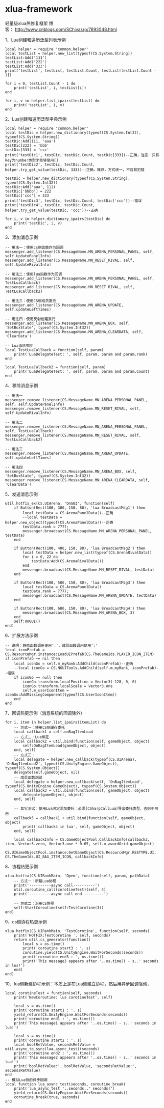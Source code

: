 # xlua-framework
轻量级xlua热修复框架 
博客： http://www.cnblogs.com/SChivas/p/7893048.html

1、Lua创建和遍历泛型列表示例

	local helper = require 'common.helper'
	local testList = helper.new_list(typeof(CS.System.String))
	testList:Add('111')
	testList:Add('222')
	testList:Add('333')
	print('testList', testList, testList.Count, testList[testList.Count - 1])

	for i = 0, testList.Count - 1 do
		print('testList', i, testList[i])
	end

	for i, v in helper.list_ipairs(testList) do
		print('testList', i, v)
	end


2、Lua创建和遍历泛型字典示例

	local helper = require 'common.helper'
	local testDic = helper.new_dictionary(typeof(CS.System.Int32), typeof(CS.System.String))
	testDic:Add(111, 'aaa')
	testDic[222] = 'bbb'
	testDic[333] = 'ccc'
	print('testDic1', testDic, testDic.Count, testDic[333])--正确，注意：只有key为number类型才能够使用[]
	print('testDic2', testDic, testDic.Count, helper.try_get_value(testDic, 333))--正确，推荐，方式统一，不容易犯错

	testDic = helper.new_dictionary(typeof(CS.System.String), typeof(CS.System.Int32))
	testDic:Add('aaa', 111)
	testDic['bbbb'] = 222
	testDic['ccc'] = 333
	print('testDic3', testDic, testDic.Count, testDic['ccc'])--错误
	print('testDic4', testDic, testDic.Count, helper.try_get_value(testDic, 'ccc'))--正确

	for i, v in helper.dictionary_ipairs(testDic) do
		print('testDic', i, v)
	end
	
	
3、添加消息示例

	-- 用法一：使用cs侧函数作为回调
	messenger.add_listener(CS.MessageName.MN_ARENA_PERSONAL_PANEL, self, self.UpdatePanelInfo)
	messenger.add_listener(CS.MessageName.MN_RESET_RIVAL, self, self.UpdateRivalInfo)
	
	-- 用法二：使用lua函数作为回调
	messenger.add_listener(CS.MessageName.MN_ARENA_PERSONAL_PANEL, self, TestLuaCallback)
	messenger.add_listener(CS.MessageName.MN_RESET_RIVAL, self, TestLuaCallback2)
	
	-- 用法三：使用CS侧成员委托
	messenger.add_listener(CS.MessageName.MN_ARENA_UPDATE, self.updateLeftTimes)
	
	-- 用法四：使用反射创建委托
	messenger.add_listener(CS.MessageName.MN_ARENA_BOX, self, 'SetBoxState', typeof(CS.System.Int32))
	messenger.add_listener(CS.MessageName.MN_ARENA_CLEARDATA, self, 'ClearData')
	
	-- Lua消息响应
	local TestLuaCallback = function(self, param)
		print('LuaDelegateTest: ', self, param, param and param.rank)
	end

	local TestLuaCallback2 = function(self, param)
		print('LuaDelegateTest: ', self, param, param and param.Count)
	end
	
	
4、移除消息示例

	-- 用法一
	messenger.remove_listener(CS.MessageName.MN_ARENA_PERSONAL_PANEL, self, self.UpdatePanelInfo)
	messenger.remove_listener(CS.MessageName.MN_RESET_RIVAL, self, self.UpdateRivalInfo)
	
	-- 用法二
	messenger.remove_listener(CS.MessageName.MN_ARENA_PERSONAL_PANEL, self, TestLuaCallback)
	messenger.remove_listener(CS.MessageName.MN_RESET_RIVAL, self, TestLuaCallback2)
	
	-- 用法三
	messenger.remove_listener(CS.MessageName.MN_ARENA_UPDATE, self.updateLeftTimes)
	
	-- 用法四
	messenger.remove_listener(CS.MessageName.MN_ARENA_BOX, self, 'SetBoxState', typeof(CS.System.Int32))
	messenger.remove_listener(CS.MessageName.MN_ARENA_CLEARDATA, self, 'ClearData')


5、发送消息示例

	util.hotfix_ex(CS.UIArena, 'OnGUI', function(self)
		if Button(Rect(100, 300, 150, 80), 'lua BroadcastMsg1') then
			local testData = CS.ArenaPanelData()--正确
			--local testData = helper.new_object(typeof(CS.ArenaPanelData))--正确
			testData.rank = 7777;
			messenger.broadcast(CS.MessageName.MN_ARENA_PERSONAL_PANEL, testData)
		end
		
		if Button(Rect(100, 400, 150, 80), 'lua BroadcastMsg2') then
			local testData = helper.new_list(typeof(CS.ArenaRivalData))
			for i = 0, 22 do
				testData:Add(CS.ArenaRivalData())
			end
			messenger.broadcast(CS.MessageName.MN_RESET_RIVAL, testData)
		end
		
		if Button(Rect(100, 500, 150, 80), 'lua BroadcastMsg3') then
			local testData = CS.ArenaPanelData()
			testData.rank = 7777;
			messenger.broadcast(CS.MessageName.MN_ARENA_UPDATE, testData)
		end

		if Button(Rect(100, 600, 150, 80), 'lua BroadcastMsg4') then
			messenger.broadcast(CS.MessageName.MN_ARENA_BOX, 3)
		end
		self:OnGUI()
	end)
	
	
6、扩展方法示例

	-- 说明：静态函数调用使用'.'，成员函数调用使用':'
	local iconPrefab = CS.ResourceMgr.instance:LoadUIPrefab(CS.TheGameIds.PLAYER_ICON_ITEM)
	if iconPrefab ~= nil then
		local iconGo = self.m_myRank:AddChild(iconPrefab)--正确
		--local iconGo = CS.NGUITools.AddChild(self.m_myRank, iconPrefab)--错误
		if iconGo ~= null then
			iconGo.transform.localPosition = Vector3(-128, 0, 0)
			iconGo.transform.localScale = Vector3.one
			self.m_userIconItem = iconGo:AddMissingComponent(typeof(CS.UserIconItem))
		end
	end
	
	
7、回调热更示例（消息系统的回调除外）

	for i, item in helper.list_ipairs(itemList) do
		-- 方式一：使用CS侧缓存委托
		local callback1 = self.onBagItemLoad
		-- 方式二：Lua绑定
		local callback2 = util.bind(function(self, gameObject, object)
			self:OnBagItemLoad(gameObject, object)
		end, self)
		-- 方式三：
		local delegate = helper.new_callback(typeof(CS.UIArena), 'OnBagItemLoad2', typeof(CS.UnityEngine.GameObject), typeof(CS.System.Object))
		delegate(self.gameObject, nil)
		-- 成员函数测试
		local delegate = helper.new_callback(self, 'OnBagItemLoad', typeof(CS.UnityEngine.GameObject), typeof(CS.System.Object))
		local callback3 = util.bind(function(self, gameObject, object)
			delegate(gameObject, object)
		end, self)
		
		-- 其它测试：使用Lua绑定添加委托：必须[CSharpCallLua]导出委托类型，否则不可用
		callback5 = callback1 + util.bind(function(self, gameObject, object)
			print('callback4 in lua', self, gameObject, object)
		end, self)
		
		local callbackInfo = CS.GameObjectPool.CallbackInfo(callback3, item, Vector3.zero, Vector3.one * 0.65, self.m_awardGrid.gameObject)
		CS.UIGameObjectPool.instance:GetGameObject(CS.ResourceMgr.RESTYPE.UI, CS.TheGameIds.UI_BAG_ITEM_ICON, callbackInfo)
	
	
8、协程热更示例

	xlua.hotfix(CS.UIRankMain, 'Open', function(self, param, pathData)
		-- 方式一：新建Lua协程
		print('----------async call----------')
		util.coroutine_call(corotineTest)(self, 4)
		print('----------async call end----------')
		
		-- 方式二：沿用CS协程
		self:StartCoroutine(self:TestCorotine(3))
	end)
	
	
9、cs侧协程热更示例

	xlua.hotfix(CS.UIRankMain, 'TestCorotine', function(self, seconds)
		print('HOTFIX:TestCorotine ', self, seconds)
		return util.cs_generator(function()
			local s = os.time()
			print('coroutine start3 : ', s)
			coroutine.yield(CS.UnityEngine.WaitForSeconds(seconds))
			print('coroutine end3 : ', os.time())
			print('This message3 appears after '..os.time() - s..' seconds in lua!')
		end)
	end)
	
	
10、lua侧新建协程示例：本质上是在Lua侧建立协程，然后用异步回调驱动，

	local corotineTest = function(self, seconds)
		print('NewCoroutine: lua corotineTest', self)
		
		local s = os.time()
		print('coroutine start1 : ', s)
		yield_return(CS.UnityEngine.WaitForSeconds(seconds))
		print('coroutine end1 : ', os.time())
		print('This message1 appears after '..os.time() - s..' seconds in lua!')
		
		local s = os.time()
		print('coroutine start2 : ', s)
		local boolRetValue, secondsRetValue = util.async_to_sync(lua_async_test)(seconds)
		print('coroutine end2 : ', os.time())
		print('This message2 appears after '..os.time() - s..' seconds in lua!')
		print('boolRetValue:', boolRetValue, 'secondsRetValue:', secondsRetValue)
	end
	-- 模拟Lua侧的异步回调
	local function lua_async_test(seconds, coroutine_break)
		print('lua_async_test '..seconds..' seconds!')
		yield_return(CS.UnityEngine.WaitForSeconds(seconds))
		coroutine_break(true, seconds)
	end
